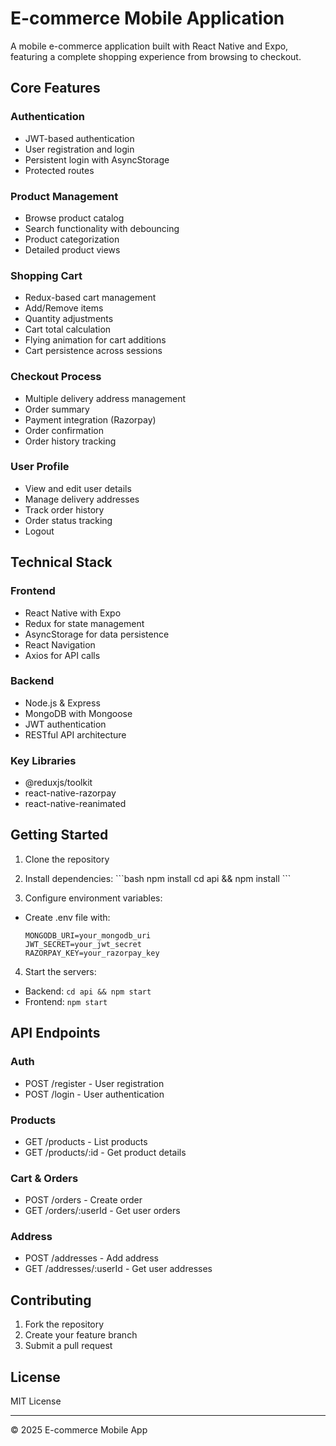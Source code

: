 # E-commerce Mobile Application

A mobile e-commerce application built with React Native and Expo, featuring a complete shopping experience from browsing to checkout.

## Core Features

### Authentication

- JWT-based authentication
- User registration and login
- Persistent login with AsyncStorage
- Protected routes

### Product Management

- Browse product catalog
- Search functionality with debouncing
- Product categorization
- Detailed product views

### Shopping Cart

- Redux-based cart management
- Add/Remove items
- Quantity adjustments
- Cart total calculation
- Flying animation for cart additions
- Cart persistence across sessions

### Checkout Process

- Multiple delivery address management
- Order summary
- Payment integration (Razorpay)
- Order confirmation
- Order history tracking

### User Profile

- View and edit user details
- Manage delivery addresses
- Track order history
- Order status tracking
- Logout

## Technical Stack

### Frontend

- React Native with Expo
- Redux for state management
- AsyncStorage for data persistence
- React Navigation
- Axios for API calls

### Backend

- Node.js & Express
- MongoDB with Mongoose
- JWT authentication
- RESTful API architecture

### Key Libraries

- @reduxjs/toolkit
- react-native-razorpay
- react-native-reanimated

## Getting Started

1. Clone the repository
2. Install dependencies:
   \`\`\`bash
   npm install
   cd api && npm install
   \`\`\`

3. Configure environment variables:

- Create .env file with:
  ```
  MONGODB_URI=your_mongodb_uri
  JWT_SECRET=your_jwt_secret
  RAZORPAY_KEY=your_razorpay_key
  ```

4. Start the servers:

- Backend: `cd api && npm start`
- Frontend: `npm start`

## API Endpoints

### Auth

- POST /register - User registration
- POST /login - User authentication

### Products

- GET /products - List products
- GET /products/:id - Get product details

### Cart & Orders

- POST /orders - Create order
- GET /orders/:userId - Get user orders

### Address

- POST /addresses - Add address
- GET /addresses/:userId - Get user addresses

## Contributing

1. Fork the repository
2. Create your feature branch
3. Submit a pull request

## License

MIT License

---

© 2025 E-commerce Mobile App
